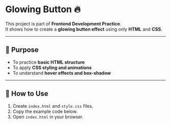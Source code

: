 # Glowing Button 🔥

This project is part of **Frontend Development Practice**.  
It shows how to create a **glowing button effect** using only **HTML** and **CSS**.

---

## 🎯 Purpose
- To practice **basic HTML structure**  
- To apply **CSS styling and animations**  
- To understand **hover effects and box-shadow**  

---



## 🚀 How to Use
1. Create `index.html` and `style.css` files.  
2. Copy the example code below.  
3. Open `index.html` in your browser.  

